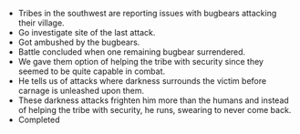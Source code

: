 - Tribes in the southwest are reporting issues with bugbears attacking their village.
- Go investigate site of the last attack.
- Got ambushed by the bugbears.
- Battle concluded when one remaining bugbear surrendered.
- We gave them option of helping the tribe with security since they seemed to be quite capable in combat.
- He tells us of attacks where darkness surrounds the victim before carnage is unleashed upon them.
- These darkness attacks frighten him more than the humans and instead of helping the tribe with security, he runs, swearing to never come back.
- Completed